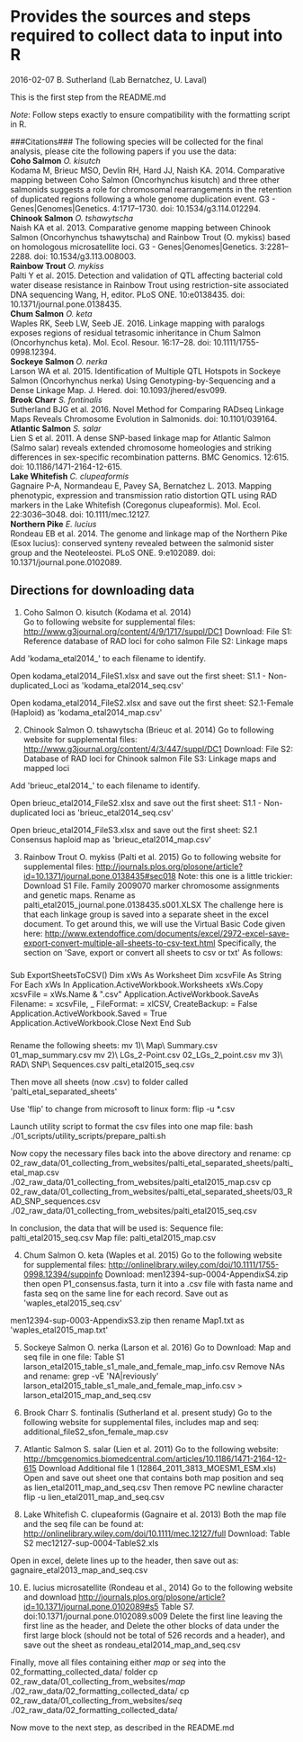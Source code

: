# Provides the sources and steps required to collect data to input into R
2016-02-07
B. Sutherland (Lab Bernatchez, U. Laval)  

This is the first step from the README.md  

*Note*: Follow steps exactly to ensure compatibility with the formatting script in R.  

###Citations###
The following species will be collected for the final analysis, please cite the following papers if you use the data:  
**Coho Salmon** *O. kisutch*  
Kodama M, Brieuc MSO, Devlin RH, Hard JJ, Naish KA. 2014. Comparative mapping between Coho Salmon (Oncorhynchus kisutch) and three other salmonids suggests a role for chromosomal rearrangements in the retention of duplicated regions following a whole genome duplication event. G3 - Genes|Genomes|Genetics. 4:1717–1730. doi: 10.1534/g3.114.012294.  
**Chinook Salmon** *O. tshawytscha*  
Naish KA et al. 2013. Comparative genome mapping between Chinook Salmon (Oncorhynchus tshawytscha) and Rainbow Trout (O. mykiss) based on homologous microsatellite loci. G3 - Genes|Genomes|Genetics. 3:2281–2288. doi: 10.1534/g3.113.008003.  
**Rainbow Trout** *O. mykiss*  
Palti Y et al. 2015. Detection and validation of QTL affecting bacterial cold water disease resistance in Rainbow Trout using restriction-site associated DNA sequencing Wang, H, editor. PLoS ONE. 10:e0138435. doi: 10.1371/journal.pone.0138435.  
**Chum Salmon** *O. keta*  
Waples RK, Seeb LW, Seeb JE. 2016. Linkage mapping with paralogs exposes regions of residual tetrasomic inheritance in Chum Salmon (Oncorhynchus keta). Mol. Ecol. Resour. 16:17–28. doi: 10.1111/1755-0998.12394.  
**Sockeye Salmon** *O. nerka*  
Larson WA et al. 2015. Identification of Multiple QTL Hotspots in Sockeye Salmon (Oncorhynchus nerka) Using Genotyping-by-Sequencing and a Dense Linkage Map. J. Hered. doi: 10.1093/jhered/esv099.  
**Brook Charr** *S. fontinalis*  
Sutherland BJG et al. 2016. Novel Method for Comparing RADseq Linkage Maps Reveals Chromosome Evolution in Salmonids. doi: 10.1101/039164.  
**Atlantic Salmon** *S. salar*  
Lien S et al. 2011. A dense SNP-based linkage map for Atlantic Salmon (Salmo salar) reveals extended chromosome homeologies and striking differences in sex-specific recombination patterns. BMC Genomics. 12:615. doi: 10.1186/1471-2164-12-615.  
**Lake Whitefish** *C. clupeaformis*  
Gagnaire P-A, Normandeau E, Pavey SA, Bernatchez L. 2013. Mapping phenotypic, expression and transmission ratio distortion QTL using RAD markers in the Lake Whitefish (Coregonus clupeaformis). Mol. Ecol. 22:3036–3048. doi: 10.1111/mec.12127.  
**Northern Pike** *E. lucius*  
Rondeau EB et al. 2014. The genome and linkage map of the Northern Pike (Esox lucius): conserved synteny revealed between the salmonid sister group and the Neoteleostei. PLoS ONE. 9:e102089. doi: 10.1371/journal.pone.0102089.  


## Directions for downloading data ##
1. Coho Salmon O. kisutch (Kodama et al. 2014)  
Go to following website for supplemental files: 
http://www.g3journal.org/content/4/9/1717/suppl/DC1
Download:
File S1: Reference database of RAD loci for coho salmon
File S2: Linkage maps

Add 'kodama_etal2014_' to each filename to identify.

Open kodama_etal2014_FileS1.xlsx and save out the first sheet:
S1.1 - Non-duplicated_Loci
as 'kodama_etal2014_seq.csv'

Open kodama_etal2014_FileS2.xlsx and save out the first sheet:
S2.1-Female (Haploid)
as 'kodama_etal2014_map.csv'


2. Chinook Salmon O. tshawytscha (Brieuc et al. 2014)
Go to following website for supplemental files:
http://www.g3journal.org/content/4/3/447/suppl/DC1
Download:
File S2: Database of RAD loci for Chinook salmon
File S3: Linkage maps and mapped loci

Add 'brieuc_etal2014_' to each filename to identify.

Open brieuc_etal2014_FileS2.xlsx and save out the first sheet:
S1.1 - Non-duplicated loci
as 'brieuc_etal2014_seq.csv'

Open brieuc_etal2014_FileS3.xlsx and save out the first sheet:
S2.1 Consensus haploid map
as 'brieuc_etal2014_map.csv'


3. Rainbow Trout O. mykiss (Palti et al. 2015)
Go to following website for supplemental files:
http://journals.plos.org/plosone/article?id=10.1371/journal.pone.0138435#sec018
Note: this one is a little trickier:
Download 
S1 File. Family 2009070 marker chromosome assignments and genetic maps.
Rename as palti_etal2015_journal.pone.0138435.s001.XLSX
The challenge here is that each linkage group is saved into a separate sheet in the excel document. To get around this, we will use the Virtual Basic Code given here:
http://www.extendoffice.com/documents/excel/2972-excel-save-export-convert-multiple-all-sheets-to-csv-text.html
Specifically, the section on 'Save, export or convert all sheets to csv or txt'
As follows:

###

Sub ExportSheetsToCSV()
    Dim xWs As Worksheet
    Dim xcsvFile As String
    For Each xWs In Application.ActiveWorkbook.Worksheets
        xWs.Copy
        xcsvFile = xWs.Name & ".csv"
        Application.ActiveWorkbook.SaveAs Filename: = xcsvFile, _
        FileFormat: = xlCSV, CreateBackup: = False
        Application.ActiveWorkbook.Saved = True
        Application.ActiveWorkbook.Close
    Next
End Sub

###
Rename the following sheets:
mv 1\)\ Map\ Summary.csv 01_map_summary.csv
mv 2\)\ LGs_2-Point.csv 02_LGs_2_point.csv
mv 3\)\ RAD\ SNP\ Sequences.csv palti_etal2015_seq.csv

Then move all sheets (now .csv) to folder called 'palti_etal_separated_sheets'

Use 'flip' to change from microsoft to linux form:
flip -u *.csv

Launch utility script to format the csv files into one map file:
bash ./01_scripts/utility_scripts/prepare_palti.sh

Now copy the necessary files back into the above directory and rename:
cp 02_raw_data/01_collecting_from_websites/palti_etal_separated_sheets/palti_etal_map.csv ./02_raw_data/01_collecting_from_websites/palti_etal2015_map.csv
cp 02_raw_data/01_collecting_from_websites/palti_etal_separated_sheets/03_RAD_SNP_sequences.csv ./02_raw_data/01_collecting_from_websites/palti_etal2015_seq.csv

In conclusion, the data that will be used is:
Sequence file: palti_etal2015_seq.csv
Map file: palti_etal2015_map.csv

4. Chum Salmon O. keta (Waples et al. 2015)
Go to the following website for supplemental files:
http://onlinelibrary.wiley.com/doi/10.1111/1755-0998.12394/suppinfo
Download:
men12394-sup-0004-AppendixS4.zip
then open P1_consensus.fasta, turn it into a .csv file with fasta name and fasta seq on the same line for each record. Save out as 'waples_etal2015_seq.csv'

men12394-sup-0003-AppendixS3.zip
then rename Map1.txt as 'waples_etal2015_map.txt'

5. Sockeye Salmon O. nerka (Larson et al. 2016)
Go to 
Download:
Map and seq file in one file: Table S1
larson_etal2015_table_s1_male_and_female_map_info.csv
Remove NAs and rename:
grep -vE 'NA|reviously' larson_etal2015_table_s1_male_and_female_map_info.csv > larson_etal2015_map_and_seq.csv


6. Brook Charr S. fontinalis (Sutherland et al. present study)
Go to the following website for supplemental files, includes map and seq:
additional_fileS2_sfon_female_map.csv


7. Atlantic Salmon S. salar (Lien et al. 2011)
Go to the following website:
http://bmcgenomics.biomedcentral.com/articles/10.1186/1471-2164-12-615
Download Additional file 1 (12864_2011_3813_MOESM1_ESM.xls)
Open and save out sheet one that contains both map position and seq as lien_etal2011_map_and_seq.csv
Then remove PC newline character
flip -u lien_etal2011_map_and_seq.csv


8. Lake Whitefish C. clupeaformis (Gagnaire et al. 2013)
Both the map file and the seq file can be found at:
http://onlinelibrary.wiley.com/doi/10.1111/mec.12127/full
Download: Table S2
mec12127-sup-0004-TableS2.xls

Open in excel, delete lines up to the header, then save out as:
gagnaire_etal2013_map_and_seq.csv


10. E. lucius microsatellite (Rondeau et al., 2014)
Go to the following website and download
http://journals.plos.org/plosone/article?id=10.1371/journal.pone.0102089#s5
Table S7. doi:10.1371/journal.pone.0102089.s009
Delete the first line leaving the first line as the header, 
and Delete the other blocks of data under the first large block (should not be total of 526 records and a header), and save out the sheet as
rondeau_etal2014_map_and_seq.csv


Finally, move all files containing either *map* or *seq* into the 02_formatting_collected_data/ folder
cp 02_raw_data/01_collecting_from_websites/*map* ./02_raw_data/02_formatting_collected_data/
cp 02_raw_data/01_collecting_from_websites/*seq* ./02_raw_data/02_formatting_collected_data/

Now move to the next step, as described in the README.md
